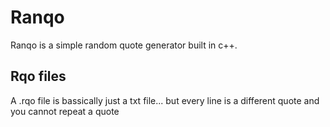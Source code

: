 # Ranqo
Ranqo is a simple random quote generator built in c++.

## Rqo files

A .rqo file is bassically just a txt file... but every line is a different quote and you cannot repeat a quote
